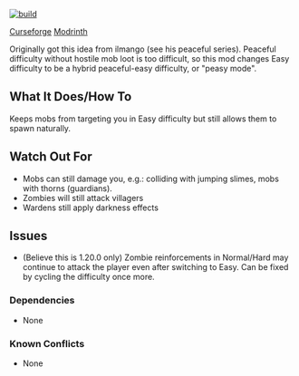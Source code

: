 [![build](https://github.com/owensil/peasy-mode/actions/workflows/build.yml/badge.svg)](https://github.com/owensil/peasy-mode/actions/workflows/build.yml)

[Curseforge](https://www.curseforge.com/minecraft/mc-mods/peasy-mode) [Modrinth](https://modrinth.com/mod/peasy-mode)

Originally got this idea from ilmango (see his peaceful series). Peaceful difficulty without hostile mob loot is too difficult, so this mod changes Easy difficulty to be a hybrid peaceful-easy difficulty, or "peasy mode".

## What It Does/How To

Keeps mobs from targeting you in Easy difficulty but still allows them to spawn naturally.

## Watch Out For

- Mobs can still damage you, e.g.: colliding with jumping slimes, mobs with thorns (guardians).
- Zombies will still attack villagers
- Wardens still apply darkness effects

## Issues

- (Believe this is 1.20.0 only) Zombie reinforcements in Normal/Hard may continue to attack the player even after switching to Easy. Can be fixed by cycling the difficulty once more.


### Dependencies
- None

### Known Conflicts
- None


